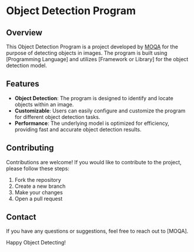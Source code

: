 # Object Detection Program

## Overview

This Object Detection Program is a project developed by [MOQA]() for the purpose of detecting objects in images. The program is built using [Programming Language] and utilizes [Framework or Library] for the object detection model.

## Features

- **Object Detection**: The program is designed to identify and locate objects within an image.
- **Customizable**: Users can easily configure and customize the program for different object detection tasks.
- **Performance**: The underlying model is optimized for efficiency, providing fast and accurate object detection results.

## Contributing

Contributions are welcome! If you would like to contribute to the project, please follow these steps:

1. Fork the repository
2. Create a new branch
3. Make your changes
4. Open a pull request

## Contact

If you have any questions or suggestions, feel free to reach out to [MOQA].

Happy Object Detecting!

